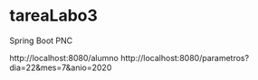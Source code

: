 # tareaLabo3
Spring Boot PNC

http://localhost:8080/alumno
http://localhost:8080/parametros?dia=22&mes=7&anio=2020
